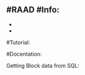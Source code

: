 #RAAD
#Info:
-
-
-


#Tutorial:
                                                

#Docentation:
                                                                        
Getting Block data from SQL:


